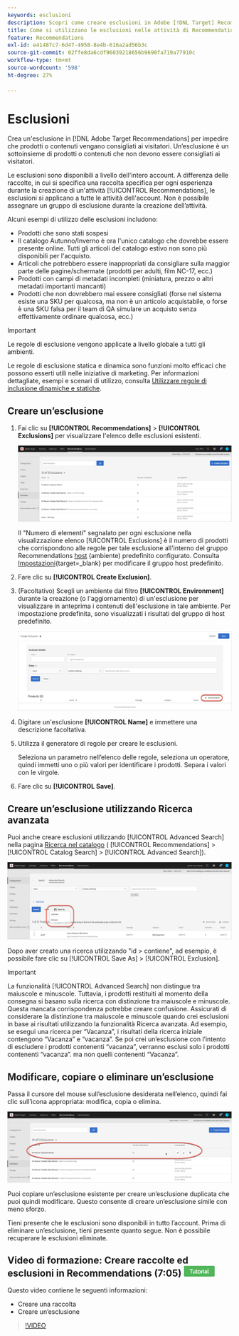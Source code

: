 ```yaml
---
keywords: esclusioni
description: Scopri come creare esclusioni in Adobe [!DNL Target] Recommendations per impedire che prodotti o contenuti vengano consigliati ai visitatori.
title: Come si utilizzano le esclusioni nelle attività di Recommendations?
feature: Recommendations
exl-id: e41487c7-6d47-4958-8e4b-616a2ad56b3c
source-git-commit: 02ffe8da6cdf96039218656b9690fa719a77910c
workflow-type: tm+mt
source-wordcount: '598'
ht-degree: 27%

---
```


# Esclusioni

Crea un&#39;esclusione in [!DNL Adobe Target Recommendations] per impedire che prodotti o contenuti vengano consigliati ai visitatori. Un’esclusione è un sottoinsieme di prodotti o contenuti che non devono essere consigliati ai visitatori.

Le esclusioni sono disponibili a livello dell&#39;intero account. A differenza delle raccolte, in cui si specifica una raccolta specifica per ogni esperienza durante la creazione di un&#39;attività [!UICONTROL Recommendations], le esclusioni si applicano a tutte le attività dell&#39;account. Non è possibile assegnare un gruppo di esclusione durante la creazione dell’attività.

Alcuni esempi di utilizzo delle esclusioni includono:

* Prodotti che sono stati sospesi
* Il catalogo Autunno/Inverno è ora l&#39;unico catalogo che dovrebbe essere presente online. Tutti gli articoli del catalogo estivo non sono più disponibili per l&#39;acquisto.
* Articoli che potrebbero essere inappropriati da consigliare sulla maggior parte delle pagine/schermate (prodotti per adulti, film NC-17, ecc.)
* Prodotti con campi di metadati incompleti (miniatura, prezzo o altri metadati importanti mancanti)
* Prodotti che non dovrebbero mai essere consigliati (forse nel sistema esiste una SKU per qualcosa, ma non è un articolo acquistabile, o forse è una SKU falsa per il team di QA simulare un acquisto senza effettivamente ordinare qualcosa, ecc.)

>[!IMPORTANT]
>
>Le regole di esclusione vengono applicate a livello globale a tutti gli ambienti.
>
>Le regole di esclusione statica e dinamica sono funzioni molto efficaci che possono esserti utili nelle iniziative di marketing. Per informazioni dettagliate, esempi e scenari di utilizzo, consulta [Utilizzare regole di inclusione dinamiche e statiche](/help/main/c-recommendations/c-algorithms/use-dynamic-and-static-inclusion-rules.md#concept_4CB5C0FA705D4E449BD0B37B3D987F9F).

## Creare un’esclusione

1. Fai clic su **[!UICONTROL Recommendations]** > **[!UICONTROL Exclusions]** per visualizzare l&#39;elenco delle esclusioni esistenti.

   ![immagine elenco esclusioni](assets/exclusions_list.png)

   Il &quot;Numero di elementi&quot; segnalato per ogni esclusione nella visualizzazione elenco [!UICONTROL Exclusions] è il numero di prodotti che corrispondono alle regole per tale esclusione all&#39;interno del gruppo Recommendations [host](/help/main/administrating-target/hosts.md) (ambiente) predefinito configurato. Consulta [Impostazioni](https://experienceleague.adobe.com/docs/target-dev/developer/recommendations.html?lang=it){target=_blank} per modificare il gruppo host predefinito.

1. Fare clic su **[!UICONTROL Create Exclusion]**.

1. (Facoltativo) Scegli un ambiente dal filtro **[!UICONTROL Environment]** durante la creazione (o l&#39;aggiornamento) di un&#39;esclusione per visualizzare in anteprima i contenuti dell&#39;esclusione in tale ambiente. Per impostazione predefinita, sono visualizzati i risultati del gruppo di host predefinito.

   ![Creare un’esclusione](/help/main/c-recommendations/c-products/assets/CreateExclusion.png)

1. Digitare un&#39;esclusione **[!UICONTROL Name]** e immettere una descrizione facoltativa.

1. Utilizza il generatore di regole per creare le esclusioni.

   Seleziona un parametro nell’elenco delle regole, seleziona un operatore, quindi immetti uno o più valori per identificare i prodotti. Separa i valori con le virgole.

1. Fare clic su **[!UICONTROL Save]**.

## Creare un’esclusione utilizzando Ricerca avanzata

Puoi anche creare esclusioni utilizzando [!UICONTROL Advanced Search] nella pagina [Ricerca nel catalogo](/help/main/c-recommendations/c-products/catalog-search.md#save-as) ( [!UICONTROL Recommendations] > [!UICONTROL Catalog Search] > [!UICONTROL Advanced Search]).

![Finestra di dialogo Salva con nome](/help/main/c-recommendations/c-products/assets/save-as.png)

Dopo aver creato una ricerca utilizzando &quot;id > contiene&quot;, ad esempio, è possibile fare clic su [!UICONTROL Save As] > [!UICONTROL Exclusion].

>[!IMPORTANT]
>
>La funzionalità [!UICONTROL Advanced Search] non distingue tra maiuscole e minuscole. Tuttavia, i prodotti restituiti al momento della consegna si basano sulla ricerca con distinzione tra maiuscole e minuscole. Questa mancata corrispondenza potrebbe creare confusione. Assicurati di considerare la distinzione tra maiuscole e minuscole quando crei esclusioni in base ai risultati utilizzando la funzionalità Ricerca avanzata. Ad esempio, se esegui una ricerca per “Vacanza”, i risultati della ricerca iniziale contengono “Vacanza” e “vacanza”. Se poi crei un’esclusione con l’intento di escludere i prodotti contenenti “vacanza”, verranno esclusi solo i prodotti contenenti “vacanza”. ma non quelli contenenti “Vacanza”.

## Modificare, copiare o eliminare un’esclusione

Passa il cursore del mouse sull’esclusione desiderata nell’elenco, quindi fai clic sull’icona appropriata: modifica, copia o elimina.

![Icone al passaggio del mouse per un&#39;esclusione](/help/main/c-recommendations/c-products/assets/hover-exclusions.png)

Puoi copiare un’esclusione esistente per creare un’esclusione duplicata che puoi quindi modificare. Questo consente di creare un’esclusione simile con meno sforzo.

Tieni presente che le esclusioni sono disponibili in tutto l’account. Prima di eliminare un’esclusione, tieni presente quanto segue. Non è possibile recuperare le esclusioni eliminate.

## Video di formazione: Creare raccolte ed esclusioni in Recommendations (7:05) ![Icona esercitazione](/help/main/assets/tutorial.png)

Questo video contiene le seguenti informazioni:

* Creare una raccolta
* Creare un’esclusione

>[!VIDEO](https://video.tv.adobe.com/v/27689)
